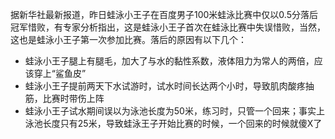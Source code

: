 <!---title:蛙泳小王子0.5分落后冠军-->
<!---keywords:哈哈，就是输了呗-->

据新华社最新报道，昨日蛙泳小王子在百度男子100米蛙泳比赛中仅以0.5分落后冠军惜败，有专家分析指出，这是蛙泳小王子首次在蛙泳比赛中失误惜败，当然，这也是蛙泳小王子第一次参加比赛。落后的原因有以下几个：

+ 蛙泳小王子腿上有腿毛，加大了与水的黏性系数，液体阻力为常人的两倍，应该穿上“鲨鱼皮”
+ 蛙泳小王子提前两天下水试游时，试水时间长达两个小时，导致肌肉酸疼抽筋，比赛时带伤上阵
+ 蛙泳小王子试水期间误以为泳池长度为50米，练习时，只管一个回来；事实上泳池长度只有25米，导致蛙泳王子开始比赛的时候，一个回来的时候就傻X了